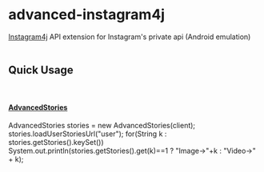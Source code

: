# advanced-instagram4j
<a href="https://github.com/instagram4j/instagram4j">Instagram4j</a> API extension for Instagram's private api (Android emulation)
<br><br>
<h2>Quick Usage</h2>
<br>
<h4><a href="https://github.com/unldenis/advanced-instagram4j/blob/main/Api/AdvancedStories.java">AdvancedStories</a></h4>
AdvancedStories stories = new AdvancedStories(client);
stories.loadUserStoriesUrl("user"); 
for(String k : stories.getStories().keySet())       	
  System.out.println(stories.getStories().get(k)==1 ? "Image->"+k : "Video->" + k);

